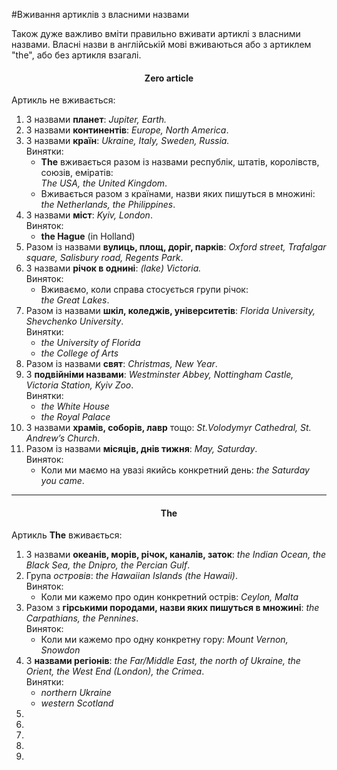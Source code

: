 #Вживання артиклів з власними назвами

Також дуже важливо вмiти правильно вживати артиклi з власними
назвами. Власнi назви в англiйськiй мовi вживаються або з артиклем
"the", або без артикля взагалi.

<center><h4>Zero article</h4></center>
Артикль не вживається:

<ol>
<li>З назвами <b>планет</b>: <i>Jupiter, Earth.</i></li>
<li>З назвами <b>континентів</b>: <i>Europe, North America</i>. </li>
<li>З назвами <b>країн</b>: <i>Ukraine, Italy, Sweden, Russia.</i><br>
<span class="p1">Винятки</span>:
<ul>
<li><b>The</b> вживається разом із назвами республік, штатів, королівств, союзів, еміратів:<br> <i>The USA, the United Kingdom</i>. </li>
<li>Вживається разом з країнами, назви яких пишуться в множині:<br> <i>the Netherlands, the Philippines</i>. </li>
</ul>
</li>
<li>З назвами <b>міст</b>: <i>Kyiv, London</i>.<br>
<span class="p1">Виняток</span>:
<ul>
<li><b>the Hague</b> (in Holland)</li>
</ul>
</li>
<li>Разом із назвами <b>вулиць, площ, доріг, парків</b>: <i>Oxford street, Trafalgar square, Salisbury
road, Regents Park</i>.</li>
<li>З назвами <b>річок в однині</b>: <i>(lake) Victoria.</i>
<br>
<span class="p1">Виняток</span>:
<ul>
<li>Вживаємо, коли справа стосується групи річок:<br> <i>the Great Lakes</i>.</li>
</ul>
</li>
<li>Разом із назвами <b>шкіл, коледжів, університетів</b>: <i>Florida University, Shevchenko University</i>.
<br>
<span class="p1">Винятки</span>:
<ul>
<li><i>the University of Florida</i></li>
<li><i>the College of Arts</i></li>
</ul>
</li>
<li>Разом із назвами <b>свят</b>: <i>Christmas, New Year</i>.</li>
<li>З <b>подвійніми назвами</b>: <i>Westminster Abbey, Nottingham
Castle, Victoria Station, Kyiv Zoo</i>.
<br>
<span class="p1">Винятки</span>:
<ul>
<li><i>the White House</i></li>
<li><i>the Royal Palace</i></li>
</ul>
</li>
<li>З назвами <b>храмів, соборів, лавр</b> тощо: <i>St.Volodymyr Cathedral, St. Andrew’s
Church</i>.</li>
<li>Разом із назвами <b>місяців, днів тижня</b>: <i>May, Saturday</i>.
<br>
<span class="p1">Виняток</span>:
<ul>
<li>Коли ми маємо на увазі якийсь конкретний день: <i>the Saturday you came</i>.</li>
</ul>
</li>
</li>
</ol>

<hr>

<center><h4>The</h4></center>
Артикль <b>The</b> вживається:
<ol>
<li>З назвами <b>океанів, морів, річок, каналів, заток</b>: <i>the Indian Ocean, the Black Sea, the Dnipro,
the Percian Gulf</i>.</li>
<li>Група <i>островів</i>: <i>the Hawaiian Islands (the Hawaii)</i>.
<br>
<span class="p1">Виняток</span>:
<ul>
<li>Коли ми кажемо про один конкретний острів: <i>Ceylon, Malta</i></li>
</ul>
</li>
<li>Разом з <b>гірськими породами, назви яких пишуться в множині</b>: <i>the Carpathians, the Pennines</i>.
<br>
<span class="p1">Виняток</span>:
<ul>
<li>Коли ми кажемо про одну конкретну гору: <i>Mount Vernon, Snowdon</i></li>
</ul>
</li>
<li>З <b>назвами регіонів</b>: <i>the Far/Middle East, the north of Ukraine, the Orient, the West End (London), the Crimea</i>.
<br>
<span class="p1">Винятки</span>:
<ul>
<li><i>northern Ukraine</i></li>
<li><i>western Scotland</i></li>
</ul>
</li>
<li></li>
<li></li>
<li></li>
<li></li>
<li></li>
</ol>